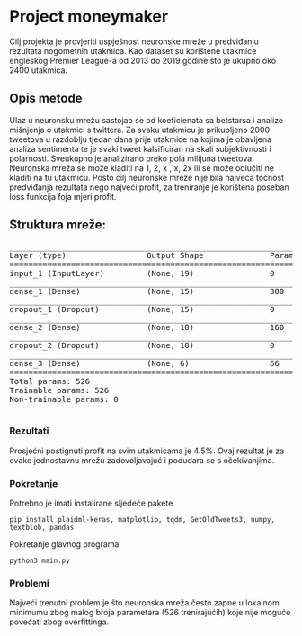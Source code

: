 # Project moneymaker

Cilj projekta je provjeriti uspješnost neuronske mreže u predviđanju rezultata nogometnih utakmica.
Kao dataset su korištene utakmice engleskog Premier League-a od 2013 do 2019 godine što je ukupno oko 2400 utakmica.

## Opis metode

Ulaz u neuronsku mrežu sastojao se od koeficienata sa betstarsa i analize mišnjenja o utakmici s twittera. 
Za svaku utakmicu je prikupljeno 2000 tweetova u razdoblju tjedan dana prije utakmice na kojima je obavljena analiza sentimenta te je svaki tweet kalsificiran na skali subjektivnosti i polarnosti.
Sveukupno je analizirano preko pola milijuna tweetova. 
Neuronska mreža se može kladiti na 1, 2, x ,1x, 2x ili se može odlućiti ne kladiti na tu utakmicu.
Pošto cilj neuronske mreže nije bila najveća točnost predviđanja rezultata nego najveći profit, za treniranje je korištena poseban loss funkcija foja mjeri profit.

## Struktura mreže:
<pre>
_________________________________________________________________
Layer (type)                 Output Shape              Param #
=================================================================
input_1 (InputLayer)         (None, 19)                0
_________________________________________________________________
dense_1 (Dense)              (None, 15)                300
_________________________________________________________________
dropout_1 (Dropout)          (None, 15)                0
_________________________________________________________________
dense_2 (Dense)              (None, 10)                160
_________________________________________________________________
dropout_2 (Dropout)          (None, 10)                0 
_________________________________________________________________
dense_3 (Dense)              (None, 6)                 66
=================================================================
Total params: 526
Trainable params: 526
Non-trainable params: 0
_________________________________________________________________
</pre>




### Rezultati

Prosjećni postignuti profit na svim utakmicama je 4.5%. Ovaj rezultat je za ovako jednostavnu mrežu zadovoljavajuć i podudara se s očekivanjima.

### Pokretanje

Potrebno je imati instalirane sljedeće pakete

```
pip install plaidml-keras, matplotlib, tqdm, GetOldTweets3, numpy, textblob, pandas
```

Pokretanje glavnog programa
```
python3 main.py
```

### Problemi
Najveći trenutni problem je što neuronska mreža često zapne u lokalnom minimumu zbog malog broja parametara (526 trenirajućih) koje nije moguće povećati zbog overfittinga.

